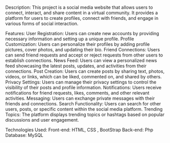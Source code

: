 Description:
This project is a social media website that allows users to connect, interact, and share content in a virtual community. It provides a platform for users to create profiles, connect with friends, and engage in various forms of social interaction.

Features:
User Registration: Users can create new accounts by providing necessary information and setting up a unique profile.
Profile Customization: Users can personalize their profiles by adding profile pictures, cover photos, and updating their bio.
Friend Connections: Users can send friend requests and accept or reject requests from other users to establish connections.
News Feed: Users can view a personalized news feed showcasing the latest posts, updates, and activities from their connections.
Post Creation: Users can create posts by sharing text, photos, videos, or links, which can be liked, commented on, and shared by others.
Privacy Settings: Users can manage their privacy settings to control the visibility of their posts and profile information.
Notifications: Users receive notifications for friend requests, likes, comments, and other relevant activities.
Messaging: Users can exchange private messages with their friends and connections.
Search Functionality: Users can search for other users, posts, or specific content within the social media platform.
Trending Topics: The platform displays trending topics or hashtags based on popular discussions and user engagement.

Technologies Used:
Front-end: HTML, CSS , BootStrap
Back-end: Php
Database: MySQL
